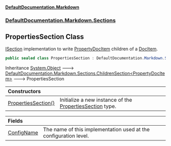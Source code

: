 #### [DefaultDocumentation.Markdown](index.md 'index')
### [DefaultDocumentation.Markdown.Sections](index.md#DefaultDocumentation.Markdown.Sections 'DefaultDocumentation.Markdown.Sections')

## PropertiesSection Class

[ISection](https://github.com/Doraku/DefaultDocumentation/blob/master/documentation/api/ISection.md 'DefaultDocumentation.Api.ISection') implementation to write [PropertyDocItem](https://github.com/Doraku/DefaultDocumentation/blob/master/documentation/api/PropertyDocItem.md 'DefaultDocumentation.Models.Members.PropertyDocItem') children of a [DocItem](https://github.com/Doraku/DefaultDocumentation/blob/master/documentation/api/DocItem.md 'DefaultDocumentation.Models.DocItem').

```csharp
public sealed class PropertiesSection : DefaultDocumentation.Markdown.Sections.ChildrenSection<DefaultDocumentation.Models.Members.PropertyDocItem>
```

Inheritance [System.Object](https://docs.microsoft.com/en-us/dotnet/api/System.Object 'System.Object') &#129106; [DefaultDocumentation.Markdown.Sections.ChildrenSection&lt;](ChildrenSection_T_.md 'DefaultDocumentation.Markdown.Sections.ChildrenSection<T>')[PropertyDocItem](https://github.com/Doraku/DefaultDocumentation/blob/master/documentation/api/PropertyDocItem.md 'DefaultDocumentation.Models.Members.PropertyDocItem')[&gt;](ChildrenSection_T_.md 'DefaultDocumentation.Markdown.Sections.ChildrenSection<T>') &#129106; PropertiesSection

| Constructors | |
| :--- | :--- |
| [PropertiesSection()](PropertiesSection.PropertiesSection().md 'DefaultDocumentation.Markdown.Sections.PropertiesSection.PropertiesSection()') | Initialize a new instance of the [PropertiesSection](PropertiesSection.md 'DefaultDocumentation.Markdown.Sections.PropertiesSection') type. |

| Fields | |
| :--- | :--- |
| [ConfigName](PropertiesSection.ConfigName.md 'DefaultDocumentation.Markdown.Sections.PropertiesSection.ConfigName') | The name of this implementation used at the configuration level. |
